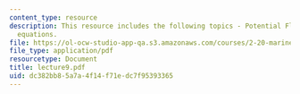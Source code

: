 ```yaml
---
content_type: resource
description: This resource includes the following topics - Potential Flow, and Navier-Stokes
  equations.
file: https://ol-ocw-studio-app-qa.s3.amazonaws.com/courses/2-20-marine-hydrodynamics-13-021-spring-2005/dc382bb85a7a4f14f71edc7f95393365_lecture9.pdf
file_type: application/pdf
resourcetype: Document
title: lecture9.pdf
uid: dc382bb8-5a7a-4f14-f71e-dc7f95393365
---
```

